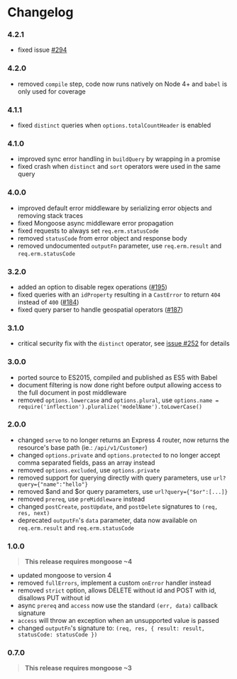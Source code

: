 Changelog
=========

### 4.2.1

* fixed issue [#294](https://github.com/florianholzapfel/express-restify-mongoose/issues/294)

### 4.2.0

* removed `compile` step, code now runs natively on Node 4+ and `babel` is only used for coverage

### 4.1.1

* fixed `distinct` queries when `options.totalCountHeader` is enabled

### 4.1.0

* improved sync error handling in `buildQuery` by wrapping in a promise
* fixed crash when `distinct` and `sort` operators were used in the same query

### 4.0.0

* improved default error middleware by serializing error objects and removing stack traces
* fixed Mongoose async middleware error propagation
* fixed requests to always set `req.erm.statusCode`
* removed `statusCode` from error object and response body
* removed undocumented `outputFn` parameter, use `req.erm.result` and `req.erm.statusCode`

### 3.2.0

* added an option to disable regex operations  ([#195](https://github.com/florianholzapfel/express-restify-mongoose/issues/195))
* fixed queries with an `idProperty` resulting in a `CastError` to return `404` instead of `400`  ([#184](https://github.com/florianholzapfel/express-restify-mongoose/issues/184))
* fixed query parser to handle geospatial operators ([#187](https://github.com/florianholzapfel/express-restify-mongoose/issues/187))

### 3.1.0

* critical security fix with the `distinct` operator, see [issue #252](https://github.com/florianholzapfel/express-restify-mongoose/issues/252) for details

### 3.0.0

* ported source to ES2015, compiled and published as ES5 with Babel
* document filtering is now done right before output allowing access to the full document in post middleware
* removed `options.lowercase` and `options.plural`, use `options.name = require('inflection').pluralize('modelName').toLowerCase()`

### 2.0.0

* changed `serve` to no longer returns an Express 4 router, now returns the resource's base path (ie.: `/api/v1/Customer`)
* changed `options.private` and `options.protected` to no longer accept comma separated fields, pass an array instead
* removed `options.excluded`, use `options.private`
* removed support for querying directly with query parameters, use `url?query={"name":"hello"}`
* removed $and and $or query parameters, use `url?query={"$or":[...]}`
* removed `prereq`, use `preMiddleware` instead
* changed `postCreate`, `postUpdate`, and `postDelete` signatures to `(req, res, next)`
* deprecated `outputFn`'s `data` parameter, data now available on `req.erm.result` and `req.erm.statusCode`

### 1.0.0

> **This release requires mongoose ~4**

* updated mongoose to version 4
* removed `fullErrors`, implement a custom `onError` handler instead
* removed `strict` option, allows DELETE without id and POST with id, disallows PUT without id
* async `prereq` and `access` now use the standard `(err, data)` callback signature
* `access` will throw an exception when an unsupported value is passed
* changed `outputFn`'s signature to: `(req, res, { result: result, statusCode: statusCode })`

### 0.7.0

> **This release requires mongoose ~3**

